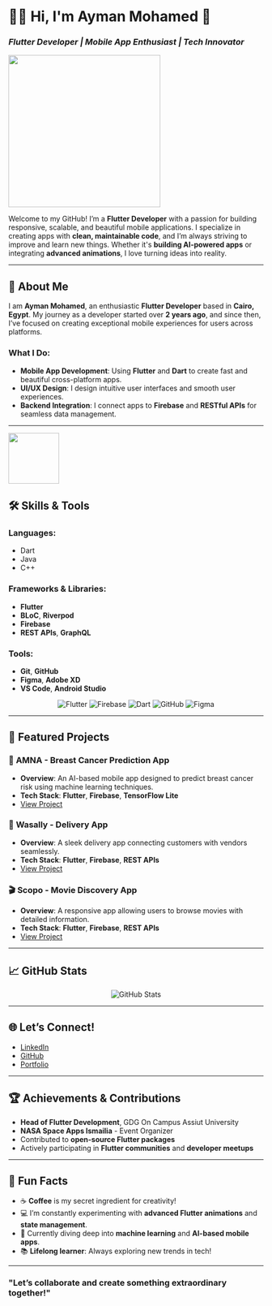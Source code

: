 # 👨‍💻 **Hi, I'm Ayman Mohamed** 🌟  
### *Flutter Developer | Mobile App Enthusiast | Tech Innovator*

<img src="https://github.com/Anmol-Baranwal/Cool-GIFs-For-GitHub/assets/74038190/b3fef2db-e671-4610-bb84-1d65533dc5fb" width="300">


Welcome to my GitHub! I’m a **Flutter Developer** with a passion for building responsive, scalable, and beautiful mobile applications. I specialize in creating apps with **clean, maintainable code**, and I’m always striving to improve and learn new things. Whether it's **building AI-powered apps** or integrating **advanced animations**, I love turning ideas into reality.

---

## 🚀 **About Me**  
I am **Ayman Mohamed**, an enthusiastic **Flutter Developer** based in **Cairo, Egypt**. My journey as a developer started over **2 years ago**, and since then, I’ve focused on creating exceptional mobile experiences for users across platforms.

### **What I Do**:
- **Mobile App Development**: Using **Flutter** and **Dart** to create fast and beautiful cross-platform apps.
- **UI/UX Design**: I design intuitive user interfaces and smooth user experiences.
- **Backend Integration**: I connect apps to **Firebase** and **RESTful APIs** for seamless data management.

---
<img src="https://user-images.githubusercontent.com/74038190/212284087-bbe7e430-757e-4901-90bf-4cd2ce3e1852.gif" width="100">

## 🛠️ **Skills & Tools**

### **Languages**:
- Dart  
- Java  
- C++

### **Frameworks & Libraries**:
- **Flutter**  
- **BLoC**, **Riverpod**  
- **Firebase**  
- **REST APIs**, **GraphQL**

### **Tools**:
- **Git**, **GitHub**  
- **Figma**, **Adobe XD**  
- **VS Code**, **Android Studio**

<p align="center">
  <img src="https://img.icons8.com/color/48/000000/flutter.png" alt="Flutter" />
  <img src="https://img.icons8.com/color/48/000000/firebase.png" alt="Firebase" />
  <img src="https://img.icons8.com/color/48/000000/dart.png" alt="Dart" />
  <img src="https://img.icons8.com/color/48/000000/github.png" alt="GitHub" />
  <img src="https://img.icons8.com/color/48/000000/figma.png" alt="Figma" />
</p>

---

## 🌟 **Featured Projects**

### 📱 **AMNA - Breast Cancer Prediction App**  
- **Overview**: An AI-based mobile app designed to predict breast cancer risk using machine learning techniques.  
- **Tech Stack**: **Flutter**, **Firebase**, **TensorFlow Lite**  
- [View Project](https://github.com/AymanMohamed2/AMNA)

### 🚚 **Wasally - Delivery App**  
- **Overview**: A sleek delivery app connecting customers with vendors seamlessly.  
- **Tech Stack**: **Flutter**, **Firebase**, **REST APIs**  
- [View Project](https://github.com/AymanMohamed2/Wasally)

### 🎬 **Scopo - Movie Discovery App**  
- **Overview**: A responsive app allowing users to browse movies with detailed information.  
- **Tech Stack**: **Flutter**, **Firebase**, **REST APIs**  
- [View Project](https://github.com/AymanMohamed2/Scopo)

---

## 📈 **GitHub Stats**

<p align="center">
  <img src="https://github-readme-stats.vercel.app/api?username=AymanMohamed2&show_icons=true&theme=radical" alt="GitHub Stats" />
</p>

---

## 🌐 **Let’s Connect!**

- [LinkedIn](https://www.linkedin.com/in/ayman-mohamed-1b881024a/)  
- [GitHub](https://github.com/AymanMohamed2)  
- [Portfolio](https://your-portfolio-link.com)

---

## 🏆 **Achievements & Contributions**

- **Head of Flutter Development**, GDG On Campus Assiut University  
- **NASA Space Apps Ismailia** - Event Organizer  
- Contributed to **open-source Flutter packages**  
- Actively participating in **Flutter communities** and **developer meetups**  

---

## 🌈 **Fun Facts**
- ☕ **Coffee** is my secret ingredient for creativity!  
- 💻 I’m constantly experimenting with **advanced Flutter animations** and **state management**.  
- 🚀 Currently diving deep into **machine learning** and **AI-based mobile apps**.  
- 📚 **Lifelong learner**: Always exploring new trends in tech!

---

### **"Let’s collaborate and create something extraordinary together!"**


